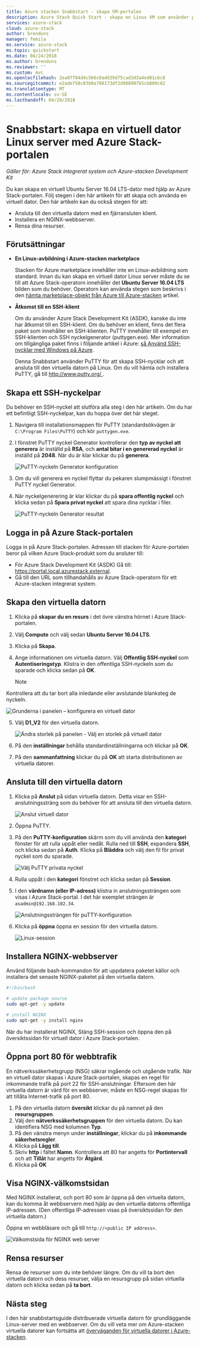```yaml
---
title: Azure stacken Snabbstart - skapa VM-portalen
description: Azure Stack Quick Start - skapa en Linux VM som använder portalen
services: azure-stack
cloud: azure-stack
author: brenduns
manager: femila
ms.service: azure-stack
ms.topic: quickstart
ms.date: 04/24/2018
ms.author: brenduns
ms.reviewer: ''
ms.custom: mvc
ms.openlocfilehash: 2ea07f04d4c566c0add39d75cad3d3a4ed81c6c8
ms.sourcegitcommit: e2adef58c03b0a780173df2d988907b5cb809c82
ms.translationtype: MT
ms.contentlocale: sv-SE
ms.lasthandoff: 04/28/2018
---
```

# <a name="quickstart-create-a-linux-server-virtual-machine-with-the-azure-stack-portal"></a>Snabbstart: skapa en virtuell dator Linux server med Azure Stack-portalen

*Gäller för: Azure Stack integrerat system och Azure-stacken Development Kit*

Du kan skapa en virtuell Ubuntu Server 16.04 LTS-dator med hjälp av Azure Stack-portalen. Följ stegen i den här artikeln för att skapa och använda en virtuell dator. Den här artikeln kan du också stegen för att:

* Ansluta till den virtuella datorn med en fjärransluten klient.
* Installera en NGINX-webbserver.
* Rensa dina resurser.

## <a name="prerequisites"></a>Förutsättningar

* **En Linux-avbildning i Azure-stacken marketplace**

   Stacken för Azure marketplace innehåller inte en Linux-avbildning som standard. Innan du kan skapa en virtuell dator Linux server måste du se till att Azure Stack-operatorn innehåller det **Ubuntu Server 16.04 LTS** bilden som du behöver. Operatorn kan använda stegen som beskrivs i den [hämta marketplace-objekt från Azure till Azure-stacken](../azure-stack-download-azure-marketplace-item.md) artikel.

* **Åtkomst till en SSH-klient**

   Om du använder Azure Stack Development Kit (ASDK), kanske du inte har åtkomst till en SSH-klient. Om du behöver en klient, finns det flera paket som innehåller en SSH-klienten. PuTTY innehåller till exempel en SSH-klienten och SSH nyckelgenerator (puttygen.exe). Mer information om tillgängliga paket finns i följande artikel i Azure: [så Använd SSH-nycklar med Windows på Azure](https://docs.microsoft.com/azure/virtual-machines/linux/ssh-from-windows#windows-packages-and-ssh-clients).

   Denna Snabbstart använder PuTTY för att skapa SSH-nycklar och att ansluta till den virtuella datorn på Linux. Om du vill hämta och installera PuTTY, gå till [ http://www.putty.org/ ](http://www.putty.org).

## <a name="create-an-ssh-key-pair"></a>Skapa ett SSH-nyckelpar

Du behöver en SSH-nyckel att slutföra alla steg i den här artikeln. Om du har ett befintligt SSH-nyckelpar, kan du hoppa över det här steget.

1. Navigera till installationsmappen för PuTTY (standardsökvägen är ```C:\Program Files\PuTTY```) och kör ```puttygen.exe```.
2. I fönstret PuTTY nyckel Generator kontrollerar den **typ av nyckel att generera** är inställd på **RSA**, och **antal bitar i en genererad nyckel** är inställd på **2048**. När du är klar klickar du på **generera**.

   ![PuTTY-nyckeln Generator konfiguration](media/azure-stack-quick-linux-portal/Putty01.PNG)

3. Om du vill generera en nyckel flyttar du pekaren slumpmässigt i fönstret PuTTY nyckel Generator.
4. När nyckelgenerering är klar klickar du på **spara offentlig nyckel** och klicka sedan på **Spara privat nyckel** att spara dina nycklar i filer.

   ![PuTTY-nyckeln Generator resultat](media/azure-stack-quick-linux-portal/Putty02.PNG)

## <a name="sign-in-to-the-azure-stack-portal"></a>Logga in på Azure Stack-portalen

Logga in på Azure Stack-portalen. Adressen till stacken för Azure-portalen beror på vilken Azure Stack-produkt som du ansluter till:

* För Azure Stack Development Kit (ASDK) Gå till: https://portal.local.azurestack.external.
* Gå till den URL som tillhandahålls av Azure Stack-operatorn för ett Azure-stacken integrerat system.

## <a name="create-the-virtual-machine"></a>Skapa den virtuella datorn

1. Klicka på **skapar du en resurs** i det övre vänstra hörnet i Azure Stack-portalen.

2. Välj **Compute** och välj sedan **Ubuntu Server 16.04 LTS**.
3. Klicka på **Skapa**.

4. Ange informationen om virtuella datorn. Välj **Offentlig SSH-nyckel** som **Autentiseringstyp**. Klistra in den offentliga SSH-nyckeln som du sparade och klicka sedan på **OK**.

   >[!NOTE]
 Kontrollera att du tar bort alla inledande eller avslutande blanksteg de nyckeln.

   ![Grunderna i panelen – konfigurera en virtuell dator](media/azure-stack-quick-linux-portal/linux-01.PNG)

5. Välj **D1_V2** för den virtuella datorn.

   ![Ändra storlek på panelen - Välj en storlek på virtuell dator](media/azure-stack-quick-linux-portal/linux-02.PNG)

6. På den **inställningar** behålla standardinställningarna och klickar på **OK**.

7. På den **sammanfattning** klickar du på **OK** att starta distributionen av virtuella datorer.

## <a name="connect-to-the-virtual-machine"></a>Ansluta till den virtuella datorn

1. Klicka på **Anslut** på sidan virtuella datorn. Detta visar en SSH-anslutningssträng som du behöver för att ansluta till den virtuella datorn.

   ![Anslut virtuell dator](media/azure-stack-quick-linux-portal/linux-03.PNG)

2. Öppna PuTTY.
3. På den **PuTTY-konfiguration** skärm som du vill använda den **kategori** fönster för att rulla uppåt eller nedåt. Rulla ned till **SSH**, expandera **SSH**, och klicka sedan på **Auth**. Klicka på **Bläddra** och välj den fil för privat nyckel som du sparade.

   ![Välj PuTTY privata nyckel](media/azure-stack-quick-linux-portal/Putty03.PNG)

4. Rulla uppåt i den **kategori** fönstret och klicka sedan på **Session**.
5. I den **värdnamn (eller IP-adress)** klistra in anslutningssträngen som visas i Azure Stack-portal. I det här exemplet strängen är ```asadmin@192.168.102.34```.

   ![Anslutningssträngen för puTTY-konfiguration](media/azure-stack-quick-linux-portal/Putty04.PNG)

6. Klicka på **öppna** öppna en session för den virtuella datorn.

   ![Linux-session](media/azure-stack-quick-linux-portal/Putty05.PNG)

## <a name="install-the-nginx-web-server"></a>Installera NGINX-webbserver

Använd följande bash-kommandon för att uppdatera paketet källor och installera det senaste NGINX-paketet på den virtuella datorn.

```bash
#!/bin/bash

# update package source
sudo apt-get -y update

# install NGINX
sudo apt-get -y install nginx
```

När du har installerat NGINX, Stäng SSH-session och öppna den på översiktssidan för virtuell dator i Azure Stack-portalen.

## <a name="open-port-80-for-web-traffic"></a>Öppna port 80 för webbtrafik

En nätverkssäkerhetsgrupp (NSG) säkrar ingående och utgående trafik. När en virtuell dator skapas i Azure Stack-portalen, skapas en regel för inkommande trafik på port 22 för SSH-anslutningar. Eftersom den här virtuella datorn är värd för en webbserver, måste en NSG-regel skapas för att tillåta Internet-trafik på port 80.

1. På den virtuella datorn **översikt** klickar du på namnet på den **resursgruppen**.
2. Välj den **nätverkssäkerhetsgruppen** för den virtuella datorn. Du kan identifiera NSG med kolumnen **Typ**.
3. På den vänstra menyn under **inställningar**, klickar du på **inkommande säkerhetsregler**.
4. Klicka på **Lägg till**.
5. Skriv **http** i fältet **Namn**. Kontrollera att 80 har angetts för **Portintervall** och att **Tillåt** har angetts för **Åtgärd**.
6. Klicka på **OK**

## <a name="view-the-nginx-welcome-page"></a>Visa NGINX-välkomstsidan

Med NGINX installerat, och port 80 som är öppna på den virtuella datorn, kan du komma åt webbservern med hjälp av den virtuella datorns offentliga IP-adressen. (Den offentliga IP-adressen visas på översiktssidan för den virtuella datorn.)

Öppna en webbläsare och gå till ```http://<public IP address>```.

![Välkomstsida för NGINX web server](media/azure-stack-quick-linux-portal/linux-04.PNG)

## <a name="clean-up-resources"></a>Rensa resurser

Rensa de resurser som du inte behöver längre. Om du vill ta bort den virtuella datorn och dess resurser, välja en resursgrupp på sidan virtuella datorn och klicka sedan på **ta bort**.

## <a name="next-steps"></a>Nästa steg

I den här snabbstartsguide distribuerade virtuella datorn för grundläggande Linux-server med en webbserver. Om du vill veta mer om Azure-stacken virtuella datorer kan fortsätta att [överväganden för virtuella datorer i Azure-stacken](azure-stack-vm-considerations.md).
